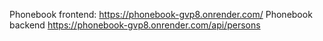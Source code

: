 Phonebook frontend:     https://phonebook-gvp8.onrender.com/
Phonebook backend       https://phonebook-gvp8.onrender.com/api/persons